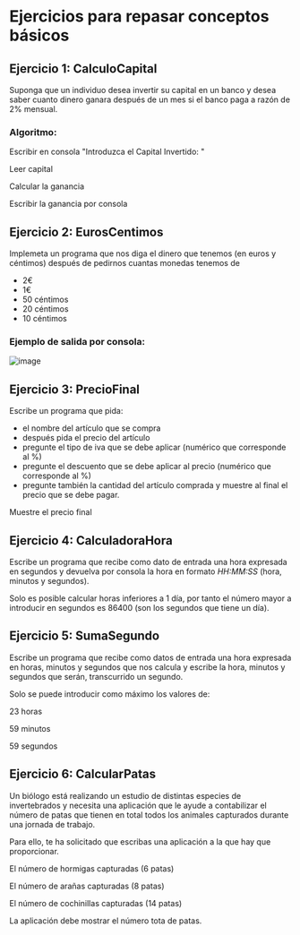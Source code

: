 # Ejercicios para repasar conceptos básicos

## Ejercicio 1: CalculoCapital

Suponga que un individuo desea invertir su capital en un banco y desea saber cuanto dinero ganara después de un mes si el banco paga a razón de 2% mensual.

### Algoritmo:

Escribir en consola "Introduzca el Capital Invertido: "

Leer capital

Calcular la ganancia

Escribir la ganancia por consola


## Ejercicio 2: EurosCentimos

Implemeta un programa que nos diga el dinero que tenemos (en euros y céntimos) después de pedirnos cuantas monedas tenemos de 
- 2€
- 1€
- 50 céntimos
- 20 céntimos
- 10 céntimos

### Ejemplo de salida por consola:

![image](https://user-images.githubusercontent.com/91023374/192148770-3bd15245-fe98-4d6a-b0e6-49ab107f768d.png)

## Ejercicio 3: PrecioFinal

Escribe un programa que pida:

- el nombre del artículo que se compra
- después pida el  precio del artículo
- pregunte el tipo de iva que se debe aplicar (numérico que corresponde al %)
- pregunte el descuento que se debe aplicar al precio (numérico que corresponde al  %)
- pregunte también la cantidad del artículo comprada y muestre al final el precio que se debe pagar. 

Muestre el precio final

## Ejercicio 4: CalculadoraHora

Escribe un programa que recibe como dato de entrada una hora expresada en segundos y devuelva por consola la hora en formato *HH:MM:SS* (hora, minutos y segundos).

Solo es posible calcular horas inferiores a 1 día, por tanto el número mayor a introducir en segundos es 86400 (son los segundos que tiene un día).

## Ejercicio 5: SumaSegundo

Escribe un programa que recibe como datos de entrada una hora expresada en horas, minutos y segundos que nos calcula y escribe la hora, minutos y segundos que serán, transcurrido un segundo.

Solo se puede introducir como máximo los valores de:

23 horas

59 minutos

59 segundos

## Ejercicio 6: CalcularPatas

Un biólogo está realizando un estudio de distintas especies de invertebrados y necesita una aplicación que le ayude a contabilizar el número de patas que tienen en total todos los animales capturados durante una jornada de trabajo. 

Para ello, te ha solicitado que escribas una aplicación a la que hay que proporcionar. 

El número de hormigas capturadas (6 patas)

El número de arañas capturadas (8 patas)

El número de cochinillas capturadas (14 patas)

La aplicación debe mostrar el número tota de patas. 



